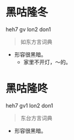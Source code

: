 # 黑咕隆冬
heh7 gv lon2 don1
> 如东方言词典
- 形容很黑暗。
  - 家里不开灯，～的。

# 黑咕隆咚
heh7 gv1 lon2 don1
> 东台方言词典
- 形容很黑暗。
